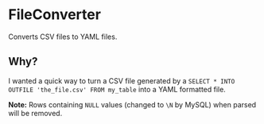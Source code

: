 # FileConverter

Converts CSV files to YAML files.

## Why?

I wanted a quick way to turn a CSV file generated by a `SELECT * INTO OUTFILE 'the_file.csv' FROM my_table` into a YAML formatted file.

**Note:** Rows containing `NULL` values (changed to `\N` by MySQL) when parsed will be removed. 
